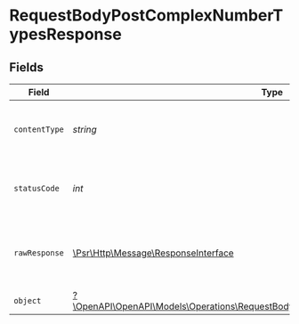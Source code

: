 # RequestBodyPostComplexNumberTypesResponse


## Fields

| Field                                                                                                                                                         | Type                                                                                                                                                          | Required                                                                                                                                                      | Description                                                                                                                                                   |
| ------------------------------------------------------------------------------------------------------------------------------------------------------------- | ------------------------------------------------------------------------------------------------------------------------------------------------------------- | ------------------------------------------------------------------------------------------------------------------------------------------------------------- | ------------------------------------------------------------------------------------------------------------------------------------------------------------- |
| `contentType`                                                                                                                                                 | *string*                                                                                                                                                      | :heavy_check_mark:                                                                                                                                            | HTTP response content type for this operation                                                                                                                 |
| `statusCode`                                                                                                                                                  | *int*                                                                                                                                                         | :heavy_check_mark:                                                                                                                                            | HTTP response status code for this operation                                                                                                                  |
| `rawResponse`                                                                                                                                                 | [\Psr\Http\Message\ResponseInterface](https://www.php-fig.org/psr/psr-7/#33-psrhttpmessageresponseinterface)                                                  | :heavy_minus_sign:                                                                                                                                            | Raw HTTP response; suitable for custom response parsing                                                                                                       |
| `object`                                                                                                                                                      | [?\OpenAPI\OpenAPI\Models\Operations\RequestBodyPostComplexNumberTypesResponseBody](../../models/operations/RequestBodyPostComplexNumberTypesResponseBody.md) | :heavy_minus_sign:                                                                                                                                            | OK                                                                                                                                                            |
